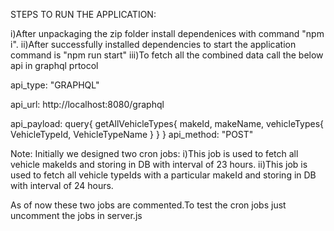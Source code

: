 STEPS TO RUN THE APPLICATION:

i)After unpackaging the zip folder install dependenices with command "npm i".
ii)After successfully installed dependencies to start the application command is "npm run start"
iii)To fetch all the combined data call the below api in graphql prtocol

api_type:
"GRAPHQL"

api_url:
http://localhost:8080/graphql

api_payload:
query{
    getAllVehicleTypes{
        makeId,
        makeName,
        vehicleTypes{
            VehicleTypeId,
            VehicleTypeName
        }
    }
}
api_method:
"POST"

Note:
Initially we designed two cron jobs:
i)This job is used to fetch all vehicle makeIds and storing in DB with interval of 23 hours.
ii)This job is used to fetch all vehicle typeIds with a particular makeId and storing in DB with interval of 24 hours.

As of now these two jobs are commented.To test the cron jobs just uncomment the jobs in server.js


